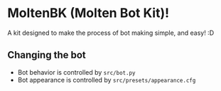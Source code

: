 # MoltenBK (Molten Bot Kit)!
A kit designed to make the process of bot making simple, and easy! :D

## Changing the bot

- Bot behavior is controlled by `src/bot.py`
- Bot appearance is controlled by `src/presets/appearance.cfg`

